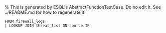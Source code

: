 % This is generated by ESQL's AbstractFunctionTestCase. Do no edit it. See ../README.md for how to regenerate it.

```esql
FROM firewall_logs
| LOOKUP JOIN threat_list ON source.IP
```
